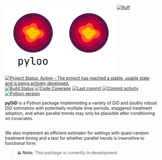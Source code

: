 <img src="docs/source/_static/pydid-light.png#gh-light-mode-only" width="185" align="left" alt="pyDiD logo"></img>
<img src="docs/source/_static/pydid-dark.png#gh-dark-mode-only" width="185" align="left" alt="pyDiD logo"></img>

[![Ruff](https://img.shields.io/endpoint?url=https://raw.githubusercontent.com/astral-sh/ruff/main/assets/badge/v2.json)](https://github.com/astral-sh/ruff)
[![Project Status: Active – The project has reached a stable, usable state and is being actively developed.](https://www.repostatus.org/badges/latest/active.svg)](https://www.repostatus.org/#active)
[![Build Status](https://github.com/jordandeklerk/DR-synthdid/actions/workflows/test.yml/badge.svg)](https://github.com/jordandeklerk/DR-synthdid/actions/workflows/test.yml)
[![Code Coverage](https://codecov.io/gh/jordandeklerk/DR-synthdid/branch/main/graph/badge.svg)](https://codecov.io/gh/jordandeklerk/DR-synthdid)
[![Last commit](https://img.shields.io/github/last-commit/jordandeklerk/DR-synthdid)](https://github.com/jordandeklerk/DR-synthdid/graphs/commit-activity)
[![Commit activity](https://img.shields.io/github/commit-activity/m/jordandeklerk/DR-synthdid)](https://github.com/jordandeklerk/DR-synthdid/graphs/commit-activity)
[![Python version](https://img.shields.io/badge/3.10%20%7C%203.11%20%7C%203.12%20%7C%203.13-blue?logo=python&logoColor=white)](https://www.python.org/)

__pyDiD__ is a Python package implementing a variety of DiD and doubly robust DiD estimators with potentially multiple time periods, staggered treatment adoption, and when parallel trends may only be plausible after conditioning on covariates.
<br><br>

We also implement an efficient estimator for settings with quasi-random treatment timing and a test for whether parallel trends is insensitive to functional form.


> **⚠️ Note:**
> This package is currently in development.
